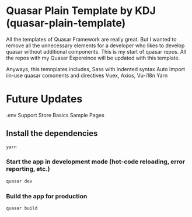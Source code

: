 # Quasar Plain Template by KDJ (quasar-plain-template)
All the templates of Quasar Framework are really great. But I wanted to remove all the unnecessary elements for a developer who likes to develop quasar without additional components. This is my start of quasar repos. All the repos with my Quasar Expereince will be updated with this template.

Anyways, this temnplates includes,
Sass with indented syntax
Auto Import iin-use quasar comonents and directives
Vuex, Axios, Vu-i18n
Yarn

# Future Updates
.env Support
Store Basics
Sample Pages

## Install the dependencies
```bash
yarn
```

### Start the app in development mode (hot-code reloading, error reporting, etc.)
```bash
quasar dev
```

### Build the app for production
```bash
quasar build
```

